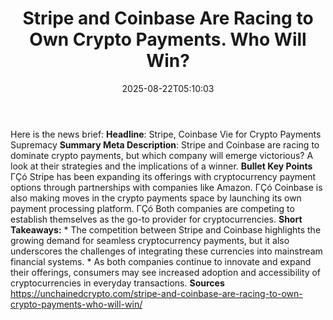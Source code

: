 ﻿---
title: "Stripe and Coinbase Are Racing to Own Crypto Payments. Who Will Win?"
date: "2025-08-22T05:10:03"
category: "Markets"
summary: ""
slug: "stripe and coinbase are racing to own crypto payments who wi"
source_urls:
  - "https://unchainedcrypto.com/stripe-and-coinbase-are-racing-to-own-crypto-payments-who-will-win/"
seo:
  title: "Stripe and Coinbase Are Racing to Own Crypto Payments. Who Will Win? | Hash n Hedge"
  description: ""
  keywords: ["news", "markets", "brief"]
---
Here is the news brief:  **Headline**: Stripe, Coinbase Vie for Crypto Payments Supremacy  **Summary Meta Description**: Stripe and Coinbase are racing to dominate crypto payments, but which company will emerge victorious? A look at their strategies and the implications of a winner.   **Bullet Key Points**  ΓÇó Stripe has been expanding its offerings with cryptocurrency payment options through partnerships with companies like Amazon. ΓÇó Coinbase is also making moves in the crypto payments space by launching its own payment processing platform. ΓÇó Both companies are competing to establish themselves as the go-to provider for cryptocurrencies.  **Short Takeaways:**  * The competition between Stripe and Coinbase highlights the growing demand for seamless cryptocurrency payments, but it also underscores the challenges of integrating these currencies into mainstream financial systems. * As both companies continue to innovate and expand their offerings, consumers may see increased adoption and accessibility of cryptocurrencies in everyday transactions.  **Sources** https://unchainedcrypto.com/stripe-and-coinbase-are-racing-to-own-crypto-payments-who-will-win/ 
